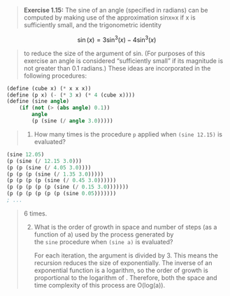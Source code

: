 > **Exercise 1.15:** The sine of an angle (specified in radians) can be computed by making use of the approximation sinx≈x if x is sufficiently small, and the trigonometric identity
> 
$$
\sin(x) = 3 \sin^3(x) - 4 \sin^3(x)
$$
> 
> to reduce the size of the argument of sin. (For purposes of this exercise an angle is considered “sufficiently small” if its magnitude is not greater than 0.1 radians.) These ideas are incorporated in the following procedures:
> 
``` scheme
(define (cube x) (* x x x))
(define (p x) (- (* 3 x) (* 4 (cube x))))
(define (sine angle)
    (if (not (> (abs angle) 0.1))
        angle
        (p (sine (/ angle 3.0)))))
```
> 
> 1. How many times is the procedure `p` applied when `(sine 12.15)` is evaluated?
>    
>    
```scheme
(sine 12.05)
(p (sine (/ 12.15 3.0)))
(p (p (sine (/ 4.05 3.0))))
(p (p (p (sine (/ 1.35 3.0)))))
(p (p (p (p (sine (/ 0.45 3.0))))))
(p (p (p (p (p (sine (/ 0.15 3.0)))))))
(p (p (p (p (p (p (sine 0.05)))))))
; ...

```
>    
>    6 times.
>    
> 2. What is the order of growth in space and number of steps (as a function of a) used by the process generated by the `sine` procedure when `(sine a)` is evaluated?
>    
>    For each iteration, the argument is divided by 3. This means the recursion reduces the size of exponentially. The inverse of an exponential function is a logarithm, so the order of growth is proportional to the logarithm of . Therefore, both the space and time complexity of this process are O(log(a)).